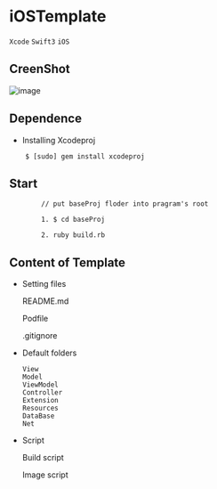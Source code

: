 # iOSTemplate

`Xcode`    `Swift3`    `iOS`

## CreenShot

![image](https://raw.githubusercontent.com/ZeroFengLee/iOSTemplate/master/screenshot.gif)

## Dependence

- Installing Xcodeproj
```
	$ [sudo] gem install xcodeproj
```

## Start

```
    	// put baseProj floder into pragram's root

    	1. $ cd baseProj

    	2. ruby build.rb
```

## Content of Template

- Setting files

 	README.md    

 	Podfile    

 	.gitignore
   
- Default folders   

	`View`   
	`Model`   
	`ViewModel`   
	`Controller`   
	`Extension`   
	`Resources`   
	`DataBase`   
	`Net`   

- Script

 	Build script  

 	Image script
